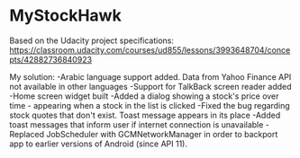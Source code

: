 # MyStockHawk
Based on the Udacity project specifications: https://classroom.udacity.com/courses/ud855/lessons/3993648704/concepts/42882736840923

My solution:
-Arabic language support added. Data from Yahoo Finance API not available in other languages
-Support for TalkBack screen reader added
-Home screen widget built 
-Added a dialog showing a stock's price over time - appearing when a stock in the list is clicked
-Fixed the bug regarding stock quotes that don't exist. Toast message appears in its place
-Added toast messages that inform user if internet connection is unavailable
-Replaced JobScheduler with GCMNetworkManager in order to backport app to earlier versions of Android (since API 11).
